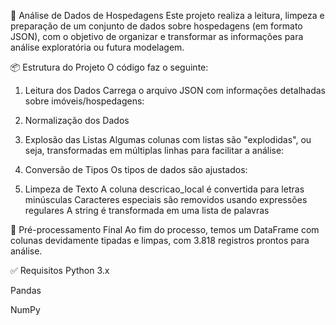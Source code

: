 🏡 Análise de Dados de Hospedagens
Este projeto realiza a leitura, limpeza e preparação de um conjunto de dados sobre hospedagens (em formato JSON), com o objetivo de organizar e transformar as informações para análise exploratória ou futura modelagem.


📦 Estrutura do Projeto
O código faz o seguinte:

1. Leitura dos Dados
Carrega o arquivo JSON com informações detalhadas sobre imóveis/hospedagens:

2. Normalização dos Dados


3. Explosão das Listas
Algumas colunas com listas são "explodidas", ou seja, transformadas em múltiplas linhas para facilitar a análise:

4. Conversão de Tipos
Os tipos de dados são ajustados:


5. Limpeza de Texto
A coluna descricao_local é convertida para letras minúsculas
Caracteres especiais são removidos usando expressões regulares
A string é transformada em uma lista de palavras


🧹 Pré-processamento Final
Ao fim do processo, temos um DataFrame com colunas devidamente tipadas e limpas, com 3.818 registros prontos para análise.


✅ Requisitos
Python 3.x

Pandas

NumPy

